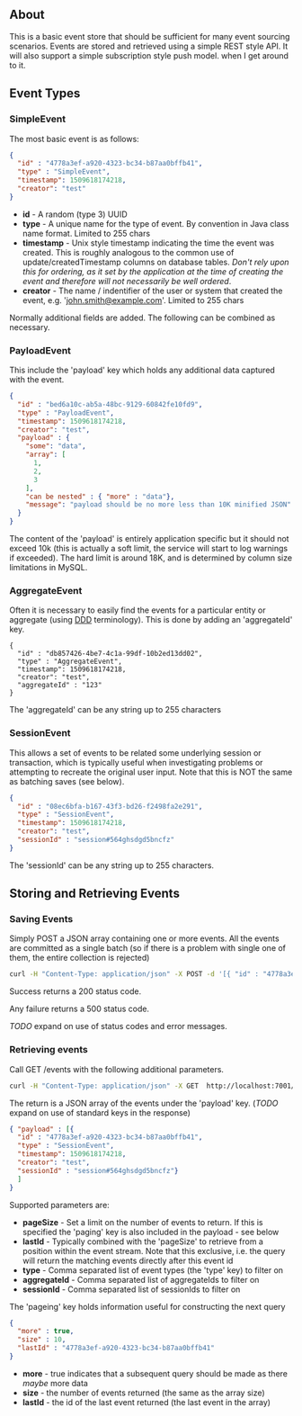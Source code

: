 ## About

This is a basic event store that should be sufficient for many event sourcing scenarios. Events are stored and retrieved 
using a simple REST style API. It will also support a simple subscription style push model.
 when I get around to it.
 
## Event Types 
 
### SimpleEvent  
The most basic event is as follows:

```json 
{
  "id" : "4778a3ef-a920-4323-bc34-b87aa0bffb41",
  "type" : "SimpleEvent",
  "timestamp": 1509618174218,
  "creator": "test"
}
```


* __id__ - A random (type 3) UUID
* __type__ - A unique name for the type of event. By convention in Java class name format. Limited to 255 chars
* __timestamp__ - Unix style timestamp indicating the time the event was created. This is roughly analogous to the common use of update/createdTimestamp columns on database tables. _Don't rely upon this for ordering, as it set by the application at the time of creating the event and therefore will not necessarily be well ordered_.   
* __creator__ - The name / indentifier of the user or system that created the event, e.g. 'john.smith@example.com'. Limited to 255 chars 

Normally additional fields are added. The following can be combined as necessary.

### PayloadEvent 

This include the 'payload' key which holds any additional data captured with the event. 

```json
{
  "id" : "bed6a10c-ab5a-48bc-9129-60842fe10fd9",
  "type" : "PayloadEvent",
  "timestamp": 1509618174218,
  "creator": "test",
  "payload" : {
    "some": "data",
    "array": [
      1,
      2,
      3
    ],
    "can be nested" : { "more" : "data"},
    "message": "payload should be no more less than 10K minified JSON"
  }
}
```

The content of the 'payload' is entirely application specific but it should not exceed 10k (this is actually a 
soft limit, the service will start to log warnings if exceeded). The hard limit is around 18K, and is determined by column size 
limitations in MySQL.

### AggregateEvent 

Often it is necessary to easily find the events for a particular entity or aggregate (using [DDD](https://martinfowler.com/bliki/DDD_Aggregate.html) 
terminology). This is done by adding an 'aggregateId' key.

```
{
  "id" : "db857426-4be7-4c1a-99df-10b2ed13dd02",
  "type" : "AggregateEvent",
  "timestamp": 1509618174218,
  "creator": "test",
  "aggregateId" : "123"
}
``` 

The 'aggregateId' can be any string up to 255 characters 

### SessionEvent 

This allows a set of events to be related some underlying session or transaction, which is typically useful 
 when investigating problems or attempting to recreate the original user input. Note that this is NOT the same as 
batching saves (see below).

```json
{
  "id" : "08ec6bfa-b167-43f3-bd26-f2498fa2e291",
  "type" : "SessionEvent",
  "timestamp": 1509618174218,
  "creator": "test",
  "sessionId" : "session#564ghsdgd5bncfz"
}
```

The 'sessionId' can be any string up to 255 characters.


## Storing and Retrieving Events 

### Saving Events 

Simply POST a JSON array containing one or more events. All the events are committed as a single batch (so if there 
is a problem with single one of them, the entire collection is rejected)

```bash
curl -H "Content-Type: application/json" -X POST -d '[{ "id" : "4778a3ef-a920-4323-bc34-b87aa0bffb41", "type" : "SimpleEvent", "timestamp": 1509618174218,"creator": "test"}]' http://localhost:7001/events
```

Success returns a 200 status code.

Any failure returns a 500 status code.

_TODO_ expand on use of status codes and error messages.

### Retrieving events 

Call GET /events with the following additional parameters.

```bash
curl -H "Content-Type: application/json" -X GET  http://localhost:7001/events
```

The return is a JSON array of the events under the 'payload' key. (_TODO_ expand on use of standard keys in the response)

```json
{ "payload" : [{
  "id" : "4778a3ef-a920-4323-bc34-b87aa0bffb41",
  "type" : "SessionEvent",
  "timestamp": 1509618174218,
  "creator": "test",
  "sessionId" : "session#564ghsdgd5bncfz"}
  ]
}
```

Supported parameters are:

* __pageSize__ - Set a limit on the number of events to return. If this is specified the 'paging' key is also included in the payload - see below
* __lastId__ - Typically combined with the 'pageSize' to retrieve from a position within the event stream. Note that this exclusive, i.e. the query will return the matching events directly after this event id
* __type__ - Comma separated list of event types (the 'type' key) to filter on
* __aggregateId__ - Comma separated list of aggregateIds  to filter on 
* __sessionId__ - Comma separated list of sessionIds to filter on 


The 'pageing' key holds information useful for constructing the next query 

```json
{
  "more" : true,
  "size" : 10,
  "lastId" : "4778a3ef-a920-4323-bc34-b87aa0bffb41"
}
```

* __more__ - true indicates that a subsequent query should be made as there _maybe_ more data 
* __size__ - the number of events returned (the same as the array size)
* __lastId__ - the id of the last event returned (the last event in the array)





